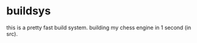 # buildsys
this is a pretty fast build system. building my chess engine in 1 second (in src).      
